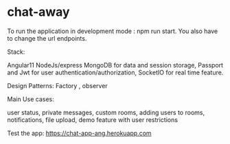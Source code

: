 # chat-away

To run the application in development mode : npm run start.
You also have to change the url endpoints.

Stack:

Angular11
NodeJs/express
MongoDB for data and session storage,
Passport and Jwt for user authentication/authorization,
SocketIO for real time feature.

Design Patterns:
Factory , observer

Main Use cases:

user status,
private messages, 
custom rooms,
adding users to rooms,
notifications,
file upload,
demo feature with user restrictions

Test the app:
https://chat-app-ang.herokuapp.com
